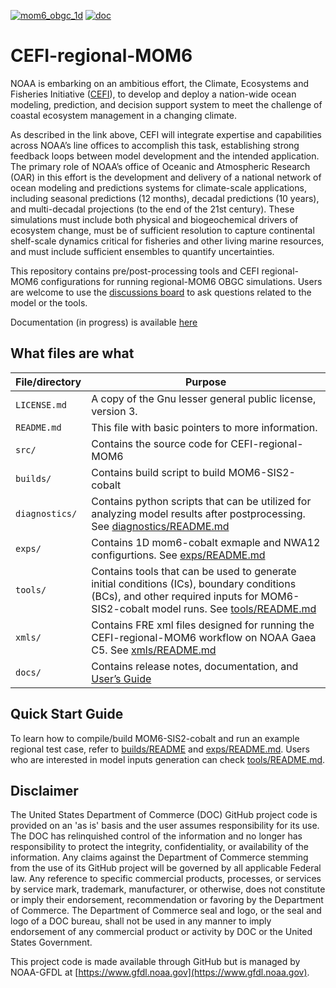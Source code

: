 [![mom6_obgc_1d](https://github.com/NOAA-GFDL/CEFI-regional-MOM6/actions/workflows/mom6_cobalt_1D.yaml/badge.svg)](https://github.com/NOAA-GFDL/CEFI-regional-MOM6/actions/workflows/mom6_cobalt_1D.yaml)
[![doc](https://readthedocs.org/projects/cefi-regional-mom6/badge/?version=latest)](https://cefi-regional-mom6.readthedocs.io/en/latest/?badge=latest)
      
# CEFI-regional-MOM6
NOAA is embarking on an ambitious effort, the Climate, Ecosystems and Fisheries Initiative ([CEFI](https://www.fisheries.noaa.gov/topic/climate-change/climate,-ecosystems,-and-fisheries)), to develop and deploy a nation-wide ocean modeling, prediction, and decision support system to meet the challenge of coastal ecosystem management in a changing climate. 

As described in the link above, CEFI will integrate expertise and capabilities across NOAA’s line offices to accomplish this task, establishing strong feedback loops between model development and the intended application.  The primary role of NOAA’s office of Oceanic and Atmospheric Research (OAR) in this effort is the development and delivery of a national network of ocean modeling and predictions systems for climate-scale applications, including seasonal predictions (12 months), decadal predictions (10 years), and multi-decadal projections (to the end of the 21st century).  These simulations must include both physical and biogeochemical drivers of ecosystem change, must be of sufficient resolution to capture continental shelf-scale dynamics critical for fisheries and other living marine resources, and must include sufficient ensembles to quantify uncertainties. 

This repository contains pre/post-processing tools and CEFI regional-MOM6 configurations for running regional-MOM6 OBGC simulations.
Users are welcome to use the [discussions board](https://github.com/NOAA-GFDL/CEFI-regional-MOM6/discussions) to ask questions related to the model or the tools.

Documentation (in progress) is available [here](https://cefi-regional-mom6.readthedocs.io/en/latest/index.html)

## What files are what

| File/directory    | Purpose |
| --------------    | ------- |
| ```LICENSE.md```  | A copy of the Gnu lesser general public license, version 3. |
| ```README.md```   | This file with basic pointers to more information. |
| ```src/```        | Contains the source code for CEFI-regional-MOM6 |
| ```builds/```     | Contains build script to build MOM6-SIS2-cobalt |
| ```diagnostics/```| Contains python scripts that can be utilized for analyzing model results after postprocessing. See [diagnostics/README.md](diagnostics/README.md) |
| ```exps/```       | Contains 1D mom6-cobalt exmaple and NWA12 configurtions. See [exps/README.md](exps/README.md) |
| ```tools/```      | Contains tools that can be used to generate initial conditions (ICs), boundary conditions (BCs), and other required inputs for MOM6-SIS2-cobalt model runs.  See [tools/README.md](tools/README.md) |
| ```xmls/```       | Contains FRE xml files designed for running the CEFI-regional-MOM6 workflow on NOAA Gaea C5. See [xmls/README.md](xmls/README.md) |
| ```docs/```       | Contains release notes, documentation, and [User’s Guide](https://cefi-regional-mom6.readthedocs.io/en/latest/index.html) |

## Quick Start Guide
To learn how to compile/build MOM6-SIS2-cobalt and run an example regional test case, refer to [builds/README](builds/README.md) and [exps/README.md](exps/README.md).
Users who are interested in model inputs generation can check [tools/README.md](tools/README.md). 

## Disclaimer
The United States Department of Commerce (DOC) GitHub project code is provided on an 'as is' basis and the user assumes responsibility for its use. The DOC has relinquished control of the information and no longer has responsibility to protect the integrity, confidentiality, or availability of the information. Any claims against the Department of Commerce stemming from the use of its GitHub project will be governed by all applicable Federal law. Any reference to specific commercial products, processes, or services by service mark, trademark, manufacturer, or otherwise, does not constitute or imply their endorsement, recommendation or favoring by the Department of Commerce. The Department of Commerce seal and logo, or the seal and logo of a DOC bureau, shall not be used in any manner to imply endorsement of any commercial product or activity by DOC or the United States Government.

This project code is made available through GitHub but is managed by NOAA-GFDL at [https://www.gfdl.noaa.gov](https://www.gfdl.noaa.gov).
